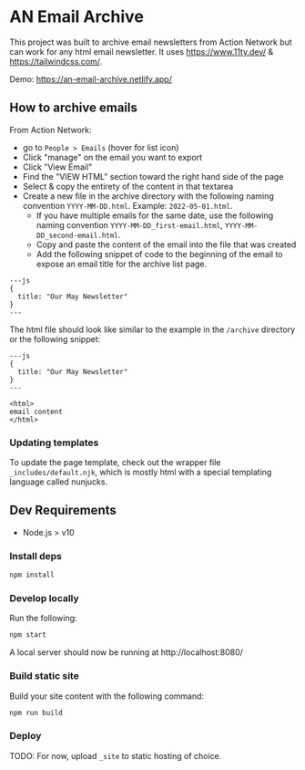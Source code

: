 # AN Email Archive

This project was built to archive email newsletters from Action Network but can work for any html email newsletter. It uses https://www.11ty.dev/ & https://tailwindcss.com/.

Demo: https://an-email-archive.netlify.app/

## How to archive emails

From Action Network:

-   go to `People > Emails` (hover for list icon)
-   Click "manage" on the email you want to export
-   Click "View Email"
-   Find the "VIEW HTML" section toward the right hand side of the page
-   Select & copy the entirety of the content in that textarea
-   Create a new file in the archive directory with the following naming convention `YYYY-MM-DD.html`. Example: `2022-05-01.html`.
    -   If you have multiple emails for the same date, use the following naming convention `YYYY-MM-DD_first-email.html`, `YYYY-MM-DD_second-email.html`.
    -   Copy and paste the content of the email into the file that was created
    -   Add the following snippet of code to the beginning of the email to expose an email title for the archive list page.

```
---js
{
  title: "Our May Newsletter"
}
---

```

The html file should look like similar to the example in the `/archive` directory or the following snippet:

```
---js
{
  title: "Our May Newsletter"
}
---

<html>
email content
</html>
```

### Updating templates

To update the page template, check out the wrapper file `_includes/default.njk`, which is mostly html with a special templating language called nunjucks.

## Dev Requirements

-   Node.js > v10

### Install deps

```sh
npm install
```

### Develop locally

Run the following:

```sh
npm start
```

A local server should now be running at http://localhost:8080/

### Build static site

Build your site content with the following command:

```sh
npm run build
```

### Deploy

TODO: For now, upload `_site` to static hosting of choice.

